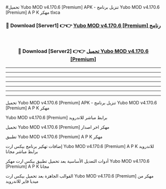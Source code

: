 #تحميل Yubo MOD v4.170.6 [Premium]  APK - تنزيل برنامج Yubo MOD v4.170.6 [Premium]  A P K مهكر tlxca 



<div align="center">
<h3>🔴 Download [Server1] 👉👉 <a href="https://apkdownload10.web.app/?title=Yubo MOD v4.170.6 [Premium] ">Yubo MOD v4.170.6 [Premium]  رنامج</a></h3><br>

<h3>🔴 Download [Server2] 👉👉 <a href="https://apkdownload10.web.app/?title=Yubo MOD v4.170.6 [Premium] ">تحميل Yubo MOD v4.170.6 [Premium]  </a></h3>
</div>


----------------------------------------------------------

----------------------------------------------------------

----------------------------------------------------------

----------------------------------------------------------

----------------------------------------------------------

----------------------------------------------------------

----------------------------------------------------------

تحميل Yubo MOD v4.170.6 [Premium]  APK - تنزيل برنامج Yubo MOD v4.170.6 [Premium]  A P K مهكر

Yubo MOD v4.170.6 [Premium]  برابط مباشر للاندرويد

تحميل Yubo MOD v4.170.6 [Premium]  مهكر اخر اصدار

تطبيق Yubo MOD v4.170.6 [Premium]  A P K مهكر

إضافات تهكير برنامج بيكس ارت Yubo MOD v4.170.6 [Premium]  A P K للاندرويد برابط مباشر مجانا

أدوات التعديل الأساسية بعد تحميل تطبيق بيكس ارت مهكر Yubo MOD v4.170.6 [Premium]  A P K مجانا

القوالب الجاهزة بعد تحميل بيكس ارت Yubo MOD v4.170.6 [Premium]  مهكر من ميديا فاير للاندرويد


